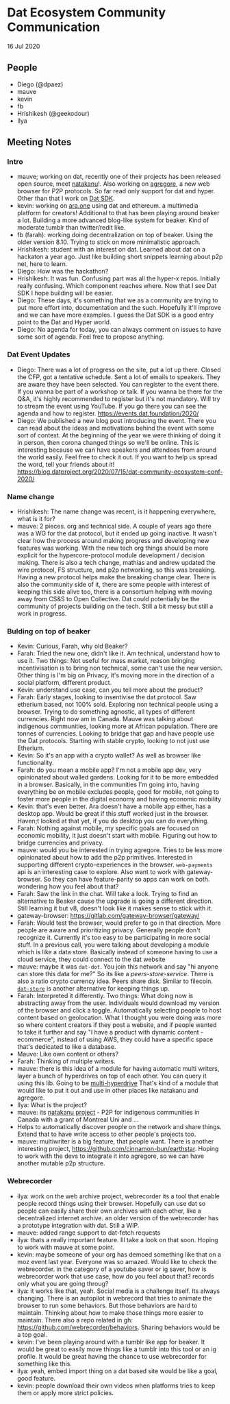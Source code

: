 # Dat Ecosystem Community Communication

16 Jul 2020

## People

* Diego (@dpaez)
* mauve
* kevin
* fb
* Hrishikesh (@geekodour)
* Ilya

## Meeting Notes

### Intro

- mauve; working on dat, recently one of their projects has been released open source, meet [natakanu](https://github.com/Wapikoni-Technique/Natakanu/)!. Also working on [agregore](https://github.com/RangerMauve/agregore-browser), a new web browser for P2P protocols. So far read only support for dat and hyper. Other than that I work on [Dat SDK](https://www.npmjs.com/package/dat-sdk).
- kevin: working on [ara.one](https://ara.one/) using dat and ethereum. a multimedia platform for creators! Additional to that has been playing around beaker a lot. Building a more advanced blog-like system for beaker. Kind of moderate tumblr than twitter/redit like.
- fb (farah): working doing decentralization on top of beaker. Using the older version 8.10. Trying to stick on more minimalistic approach.
- Hrishikesh: student with an interest on dat. Learned about dat on a hackaton a year ago. Just like building short snippets learning about p2p net, here to learn.
- Diego: How was the hackathon?
- Hrishikesh: It was fun. Confusing part was all the hyper-x repos. Initially really confusing. Which component reaches where. Now that I see Dat SDK I hope building will be easier.
- Diego: These days, it's something that we as a community are trying to put more effort into, documentation and the such. Hopefully it'll improve and we can have more examples. I guess the Dat SDK is a good entry point to the Dat and Hyper world.
- Diego: No agenda for today, you can always comment on issues to have some sort of agenda. Feel free to propose anything.

### Dat Event Updates

- Diego: There was a lot of progress on the site, put a lot up there. Closed the CFP, got a tentative schedule. Sent a lot of emails to speakers. They are aware they have been selected. You can register to the event there. If you wanna be part of a workshop or talk. If you wanna be there for the Q&A, it's highly recommended to register but it's not mandatory. Will try to stream the event using YouTube. If you go there you can see the agenda and how to register. https://events.dat.foundation/2020/
- Diego: We published a new blog post introducing the event. There you can read about the ideas and motivations behind the event with some sort of context. At the beginning of the year we were thinking of doing it in person, then corona changed things so we'll be online. This is interesting because we can have speakers and attendees from around the world easily. Feel free to check it out. If you want to help us spread the word, tell your friends about it! https://blog.datproject.org/2020/07/15/dat-community-ecosystem-conf-2020/

### Name change

- Hrishikesh: The name change was recent, is it happening everywhere, what is it for?
- mauve: 2 pieces. org and technical side. A couple of years ago there was a WG for the dat protocol, but it ended up going inactive. It wasn't clear how the process around making progress and developing new features was working. With the new tech org things should be more explicit for the hypercore-protocol module development / decision making. There is also a tech change, mathias and andrew updated the wire protocol, FS structure, and p2p networking, so this was breaking. Having a new protocol helps make the breaking change clear. There is also the community side of it, there are some people with interest of keeping this side alive too, there is a consortium helping with moving away from CS&S to Open Collective. Dat could potentially be the community of projects building on the tech. Still a bit messy but still a work in progress.

### Bulding on top of beaker

- Kevin: Curious, Farah, why old Beaker?
- Farah: Tried the new one, didn't like it. Am technical, understand how to use it. Two things: Not useful for mass market, reason bringing incentivisation is to bring non technical, some can't use the new version. Other thing is I'm big on Privacy, it's moving more in the direction of a social platform, different product.
- Kevin: understand use case, can you tell more about the product?
- Farah: Early stages, looking to insentivise the dat protocol. Saw etherium based, not 100% sold. Exploring non technical people using a browser. Trying to do something agnostic, all types of different currencies. Right now am in Canada. Mauve was talking about indigenous communities, looking more at African population. There are tonnes of currencies. Looking to bridge that gap and have people use the Dat protocols. Starting with stable crypto, looking to not just use Etherium.
- Kevin: So it's an app with a crypto wallet? As well as browser like functionality.
- Farah: do you mean a mobile app? I'm not a mobile app dev, very opinionated about walled gardens. Looking for it to be more embedded in a browser. Basically, in the communities I'm going into, having everything be on mobile excludes people, good for mobile, not going to foster more people in the digital economy and having economic mobility
- Kevin: that's even better. Ara doesn't have a mobile app either, has a desktop app. Would be great if this stuff worked just in the browser. Haven;t looked at that yet, if you do desktop you can do everything.
- Farah: Nothing against mobile, my specific goals are focused on economic mobility, it just doesn't start with mobile. Figuring out how to bridge currencies and privacy.
- mauve: would you be interested in trying agregore. Tries to be less more opinionated about how to add the p2p primitives. Interested in supporting different crypto-experiences in the browser. `web-payments` api is an interesting case to explore. Also want to work with gateway-browser. So they can have feature-parity so apps can work on both. wondering how you feel about that?
- Farah: Saw the link in the chat. Will take a look. Trying to find an alternative to Beaker cause the upgrade is going a different direction. Still learning it but v8, doesn't look like it makes sense to stick with it.
- gateway-browser:  https://gitlab.com/gateway-browser/gateway/
- Farah: Would test the browser, would prefer to go in that direction. More people are aware and prioritizing privacy. Generally people don't recognize it. Currently it's too easy to be participating in more social stuff. In a previous call, you were talking about developing a module which is like a data store. Basically instead of someone having to use a cloud service, they could connect to the dat website
- mauve: maybe it was `dat-dot`. You join this network and say "hi anyone can store this data for me?" So its like a _peers-store-service_. There is also a ratio crypto currency idea. Peers share disk. Similar to filecoin. [`dat-store`](https://github.com/datproject/dat-store/) is another alternative for keeping things up.
- Farah: Interpreted it differently. Two things: What doing now is abstracting away from the user. Individuals would download my version of the browser and click a toggle. Automatically selecting people to host content based on geolocation. What I thought you were doing was more so where content creators if they post a website, and if people wanted to take it further and say "I have a product with dynamic content - ecommerce", instead of using AWS, they could have a specific space that's dedicated to like a database.
- Mauve: Like own content or others?
- Farah: Thinking of multiple writers.
- mauve: there is this idea of  a module for having automatic multi writers, layer a bunch of hyperdrives on top of each other. You can query it using this lib. Going to be [multi-hyperdrive](https://github.com/RangerMauve/multi-hyperdrive/) That's kind of a module that would like to put it out and use in other places like natakanu and agregore.
- Ilya: What is the project?
- mauve: its [natakanu project](https://github.com/Wapikoni-Technique/Natakanu/) - P2P for indigenous communities in Canada with a grant of Montreal Uni and ...
- Helps to automatically discover people on the network and share things. Extend that to have write access to other people's projects too.
- mauve: multiwriter is a big feature, that people want. There is another interesting project, https://github.com/cinnamon-bun/earthstar. Hoping to work with the devs to integrate it into agregore, so we can have another mutable p2p structure.


### Webrecorder

- ilya: work on the web archive project, webrecorder its a tool that enable people record things using their browser. Hopefully can use dat so people can easily share their own archives with each other, like a decentralized internet archive.
an older version of the webrecorder has a prototype integration with dat. Still a WIP.
- mauve: added range support to dat-fetch requests
- ilya: thats a really important feature. Ill take a look on that soon. Hoping to work with mauve at some point.
- kevin: maybe someone of your org has demoed something like that on a moz event last year. Everyone was so amazed. Would like to check the webrecorder. in the category of a youtube saver or ig saver, how is webrecorder work that use case, how do you feel about that? records only what you are going throug?
- ilya: it works like that, yeah. Social media is a challenge itself. Its always changing. There is an autopilot in webrecord that tries to animate the browser to run some behaviors. But those behaviors are hard to maintain. Thinking about how to make those things more easier to maintain. There also a repo related in gh: https://github.com/webrecorder/behaviors.
Sharing behaviors would be a top goal.
- kevin: I've been playing around with a tumblr like app for beaker. It would be great to easily move things like a tumblr into this tool or an ig profile. It would be great having the chance to use webrecorder for something like this.
- ilya: yeah, embed import thing on a dat based site would be like a goal, good feature.
- kevin: people download their own videos when platforms tries to keep them or apply more strict policies.
